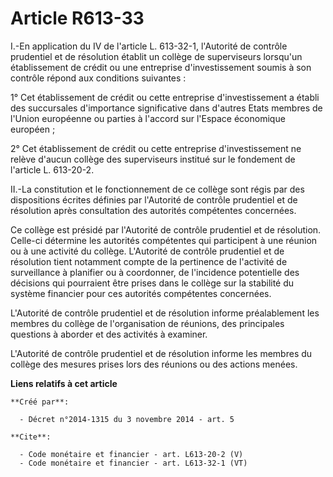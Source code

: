 # Article R613-33

I.-En application du IV de l'article L. 613-32-1, l'Autorité de contrôle prudentiel et de résolution établit un collège de
superviseurs lorsqu'un établissement de crédit ou une entreprise d'investissement soumis à son contrôle répond aux conditions
suivantes : 

1° Cet établissement de crédit ou cette entreprise d'investissement a établi des succursales d'importance significative dans
d'autres Etats membres de l'Union européenne ou parties à l'accord sur l'Espace économique européen ; 

2° Cet établissement de crédit ou cette entreprise d'investissement ne relève d'aucun collège des superviseurs institué sur
le fondement de l'article L. 613-20-2. 

II.-La constitution et le fonctionnement de ce collège sont régis par des dispositions écrites définies par l'Autorité de
contrôle prudentiel et de résolution après consultation des autorités compétentes concernées. 

Ce collège est présidé par l'Autorité de contrôle prudentiel et de résolution. Celle-ci détermine les autorités compétentes
qui participent à une réunion ou à une activité du collège. L'Autorité de contrôle prudentiel et de résolution tient
notamment compte de la pertinence de l'activité de surveillance à planifier ou à coordonner, de l'incidence potentielle des
décisions qui pourraient être prises dans le collège sur la stabilité du système financier pour ces autorités compétentes
concernées. 

L'Autorité de contrôle prudentiel et de résolution informe préalablement les membres du collège de l'organisation de
réunions, des principales questions à aborder et des activités à examiner. 

L'Autorité de contrôle prudentiel et de résolution informe les membres du collège des mesures prises lors des réunions ou des
actions menées.

**Liens relatifs à cet article**

	**Créé par**:

	  - Décret n°2014-1315 du 3 novembre 2014 - art. 5

	**Cite**:

	  - Code monétaire et financier - art. L613-20-2 (V)
	  - Code monétaire et financier - art. L613-32-1 (VT)
